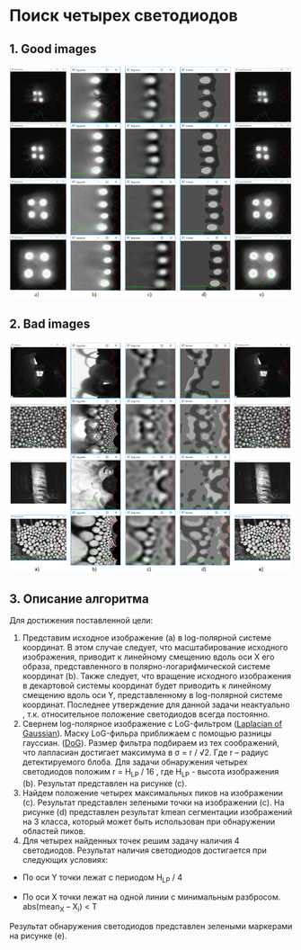 # Поиск четырех светодиодов

## 1. Good images

![good images](images/good.png)

## 2. Bad images

![bad images](images/bad.png)

## 3. Описание алгоритма

Для достижения поставленной цели:

1. Представим исходное изображение (a) в log-полярной системе координат. В этом случае следует, что масштабирование исходного изображения, приводит к линейному смещению вдоль оси X его образа, представленного в полярно-логарифмической системе координат (b). Также следует, что вращение исходного изображения в декартовой системы координат будет приводить к линейному смещению вдоль оси Y, представленному в log-полярной системе координат. Последнее утверждение для данной задачи неактуально , т.к. относительное положение светодиодов всегда постоянно.
2. Свернем log-полярное изображение с LoG-фильтром ([Laplacian of Gaussian](https://en.wikipedia.org/wiki/Blob_detection#The_Laplacian_of_Gaussian)). Маску LoG-фильра приближаем с помощью разницы гауссиан. ([DoG](https://en.wikipedia.org/wiki/Difference_of_Gaussians)). Размер фильтра подбираем из тех соображений, что лапласиан достигает максимума в &#963; = r / &#8730;2. Где r – радиус детектируемого блоба. Для задачи обнаружения четырех светодиодов положим r = H<sub>LP</sub> / 16 , где H<sub>LP</sub>  - высота изображения (b). Результат представлен на рисунке (с).
3. Найдем положение четырех максимальных пиков на изображении (c). Результат представлен зелеными точки на изображении (c). На рисунке (d) представлен результат kmean сегментации изображений на 3 класса, который может быть использован при обнаружении областей пиков.
4.  Для четырех найденных точек решим задачу наличия 4 светодиодов. Результат наличия светодиодов достигается при следующих условиях:

- По оси Y точки лежат с периодом  H<sub>LP</sub> / 4

- По оси X точки лежат на одной линии с минимальным разбросом. abs(mean<sub>X</sub> – X<sub>i</sub>) < T

Результат обнаружения светодиодов представлен зелеными маркерами на рисунке (e).



